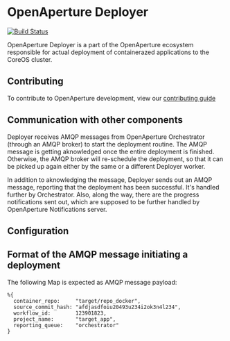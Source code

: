 OpenAperture Deployer
===============

[![Build Status](https://semaphoreci.com/api/v1/projects/079e9417-79fb-44f7-b06d-f7a7f0f5cda5/413620/badge.svg)](https://semaphoreci.com/perceptive/openaperture_deployer)

OpenAperture Deployer is a part of the OpenAperture ecosystem responsible for actual
deployment of containerazed applications to the CoreOS cluster.

## Contributing

To contribute to OpenAperture development, view our [contributing guide](http://openaperture.io/dev_resources/contributing.html)

## Communication with other components
Deployer receives AMQP messages from OpenAperture Orchestrator (through an AMQP broker)
to start the deployment routine.
The AMQP message is getting aknowledged once the entire deployment is finished.
Otherwise, the AMQP broker will re-schedule the deployment, so that it can be
picked up again either by the same or a different Deployer worker.

In addition to aknowledging the message, Deployer sends out an AMQP message,
reporting that the deployment has been successful. It's handled further by Orchestrator.
Also, along the way, there are the progress notifications sent out, which are
supposed to be further handled by OpenAperture Notifications server.

## Configuration

## Format of the AMQP message initiating a deployment
The following Map is expected as AMQP message payload:
```
%{
  container_repo:     "target/repo_docker",
  source_commit_hash: "afdjasdfoiu20493u234i2ok3n4l234",
  workflow_id:        123901823,
  project_name:       "target_app",
  reporting_queue:    "orchestrator"
}
```